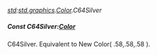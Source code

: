 _[std](../../modules/std/std-module.md):[std.graphics](../../modules/std/std-graphics.md).[Color](../../modules/std/std-graphics-color.md).C64Silver_
##### Const C64Silver:[Color](../../modules/std/std-graphics-color.md)
C64Silver. Equivalent to New Color( .58,.58,.58 ).
